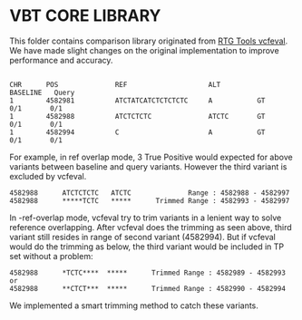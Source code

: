 # VBT CORE LIBRARY

This folder contains comparison library originated from [RTG Tools vcfeval](https://github.com/RealTimeGenomics/rtg-tools/tree/master/src/com/rtg/vcf/eval). We have made slight changes on the original implementation to improve performance and accuracy.

```

CHR      POS              REF                    ALT                BASELINE   Query
1        4582981          ATCTATCATCTCTCTCTC     A           GT       0/1       0/1
1        4582988          ATCTCTCTC              ATCTC       GT       0/1       0/1
1        4582994          C                      A           GT       0/1       0/1
```


For example, in ref overlap mode, 3 True Positive would expected for above variants between baseline and query variants. However the third variant is excluded by vcfeval.

```
4582988      ATCTCTCTC   ATCTC              Range : 4582988 - 4582997
4582988      *****TCTC   *****      Trimmed Range : 4582993 - 4582997
```
In -ref-overlap mode, vcfeval try to trim variants in a lenient way to solve reference overlapping. After vcfeval does the trimming as seen above, third variant still resides in range of second variant (4582994). But if vcfeval would do the trimming as below, the third variant would be included in TP set without a problem:

```
4582988      *TCTC****  *****      Trimmed Range : 4582989 - 4582993
or
4582988      **CTCT***  *****      Trimmed Range : 4582990 - 4582994
```

We implemented a smart trimming method to catch these variants.

